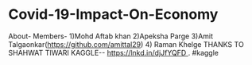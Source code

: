 # Covid-19-Impact-On-Economy
About-
Members- 1)Mohd Aftab khan
                 2)Apeksha Parge
                 3)Amit Talgaonkar(https://github.com/amittal29)
                 4) Raman Khelge
THANKS TO SHAHWAT TIWARI KAGGLE-- https://lnkd.in/djJfYQFD . #kaggle
